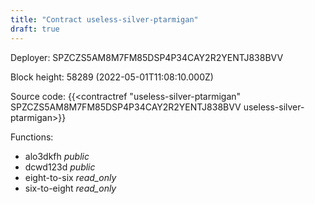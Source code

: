 ```yaml
---
title: "Contract useless-silver-ptarmigan"
draft: true
---
```

Deployer: SPZCZS5AM8M7FM85DSP4P34CAY2R2YENTJ838BVV


 



Block height: 58289 (2022-05-01T11:08:10.000Z)

Source code: {{<contractref "useless-silver-ptarmigan" SPZCZS5AM8M7FM85DSP4P34CAY2R2YENTJ838BVV useless-silver-ptarmigan>}}

Functions:

* alo3dkfh _public_
* dcwd123d _public_
* eight-to-six _read_only_
* six-to-eight _read_only_

